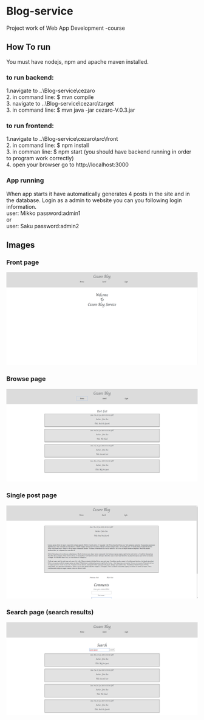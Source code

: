 # Blog-service
Project work of Web App Development -course

## How To run

You must have nodejs, npm and apache maven installed.

### to run backend:

1.navigate to ..\Blog-service\cezaro <br />
2. in command line: $ mvn compile <br />
3. navigate to ..\Blog-service\cezaro\target <br />
3. in command line: $ mvn java -jar cezaro-V.0.3.jar <br />

### to run frontend:

1.navigate to ..\Blog-service\cezaro\src\front <br />
2. in command line: $ npm install <br />
3. in comman line: $ npm start (you should have backend running in order to program work correctly) <br />
4. open your browser go to http://localhost:3000 <br />


### App running
When app starts it have automatically generates 4 posts in the site and in the database.
Login as a admin to website you can you following login information. <br />
user: Mikko password:admin1 <br />
or <br />
user: Saku  password:admin2 <br />



## Images

### Front page
![alt text](https://github.com/Sakkendalen/Blog-service/blob/master/cezaro/33e49f0e6d5bd4b2ef875cf53d852156.png)

### Browse page
![alt text](https://github.com/Sakkendalen/Blog-service/blob/master/cezaro/9ca6e208b2c1e13de3c252722212b9ab.png)

### Single post page
![alt text](https://github.com/Sakkendalen/Blog-service/blob/master/cezaro/bcf7d52b1796e8157ca54f5968a7dc17.png)

### Search page (search results)
![alt text](https://github.com/Sakkendalen/Blog-service/blob/master/cezaro/664433ce82c12576ee97905d994de18a.png)

